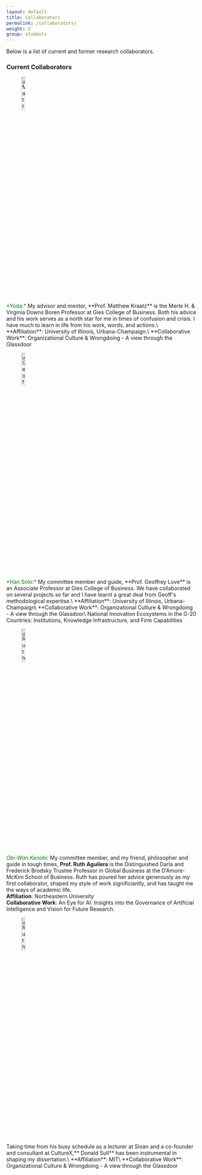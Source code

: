 ```yaml
---
layout: default
title: Collaborators
permalink: /collaborators/
weight: 2
group: students
---
```



<!-- #Maplers are members of my research lab (Maple), including master's and doctoral students, as well as undergrad research assistants. I'm always looking for new students (on all levels) to expand my group.

#If you are interested in joining Maple, I strongly encourage you to apply to the [Computing Science Department at UAlberta](https://www.ualberta.ca/computing-science/graduate-studies/programs-and-admissions/applications-and-admissions). If you'd like to email me regarding joining Maple, please make sure to include the following information in your email for me to consider it:

#- A one-page summary for your research interests. Ideally, this summary should specify at least one of [my current projects](/) that you find interesting.
#- A one-page summary for one of [my published papers](/papers/) that you find interesting.
#- Any relevant background that you have and may be useful for you to pursue your future research directions.
#- The phrase "Messi is the GOAT". This will just show that you are serious enough about joining Maple to read all the way till the end of the list of instructions.
 -->
Below is a list of current and former research collaborators.

### Current Collaborators
<figure>
	<img style="display=inline-block" width="15%" src="{{ "/resources/images/collaborators/matt_kraatz.jpg" |  prepend: site.baseurl }}" alt="Matthew Kraatz" />
</figure>
<span style="color: green;">*Yoda:*</span> My advisor and mentor, **Prof. Matthew Kraatz** is the Merle H. & Virginia Downs Boren Professor at Gies College of Business. Both his advice and his work serves as a north star for me in times of confusion and crisis. I have much to learn in life from his work, words, and actions.\
**Affiliation**: University of Illinois, Urbana-Champaign.\
**Collaborative Work**: Organizational Culture & Wrongdoing - A view through the Glassdoor

<figure>
	<img style="display=inline-block" width="15%" src="{{ "/resources/images/collaborators/geoff_love.jpg" |  prepend: site.baseurl }}" alt="Geoffrey Love" />
</figure>
<span style="color: green;">*Han Solo:*</span> My committee member and guide, **Prof. Geoffrey Love** is an Associate Professor at Gies College of Business. We have collaborated on several projects so far and I have learnt a great deal from Geoff's methodological expertise.\
**Affiliation**: University of Illinois, Urbana-Champaign\
**Collaborative Work**: Organizational Culture & Wrongdoing - A view through the Glassdoor\
National Innovation Ecosystems in the G-20 Countries: Institutions, Knowledge Infrastructure, and Firm Capabilities

<figure>
	<img style="display=inline-block" width="15%" src="{{ "/resources/images/collaborators/ruth_aguilera.jpg" |  prepend: site.baseurl }}" alt="Ruth Aguilera" />
</figure>

<span style="color: green;">*Obi-Wan Kenobi:*</span> My committee member, and my friend, philosopher and guide in tough times, **Prof. Ruth Aguilera** is the Distinguished Darla and Frederick Brodsky Trustee Professor in Global Business at the D’Amore-McKim School of Business. Ruth has poured her advice generously as my first collaborator, shaped my style of work significiantly, and has taught me the ways of academic life.\
**Affiliation**: Northeastern University\
**Collaborative Work**: An Eye for AI: Insights into the Governance of Artificial Intelligence and Vision for Future Research.

<figure>
	<img style="display=inline-block" width="15%" src="{{ "/resources/images/collaborators/don_sull.jpg" |  prepend: site.baseurl }}" alt="Ruth Aguilera" />
</figure>
Taking time from his busy schedule as a lecturer at Sloan and a co-founder and consultant at CultureX,** Donald Sull** has been instrumental in shaping my dissertation.\
**Affiliation**: MIT\
**Collaborative Work**: Organizational Culture & Wrongdoing - A view through the Glassdoor

<!-- Paper 
{% assign current = site.data.maplers | where:"status","current" %}
{% include maplers.html data=current %}

### Former Collaborators
{% assign former = site.data.maplers | where:"status","former" %}
{% include maplers.html data=former %} -->
